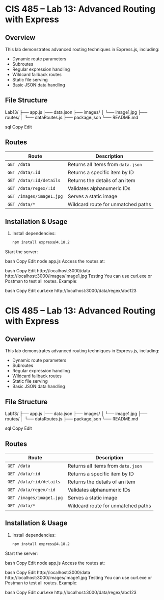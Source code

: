 # CIS 485 – Lab 13: Advanced Routing with Express

## Overview

This lab demonstrates advanced routing techniques in Express.js, including:

- Dynamic route parameters
- Subroutes
- Regular expression handling
- Wildcard fallback routes
- Static file serving
- Basic JSON data handling

## File Structure

Lab13/
├── app.js
├── data.json
├── images/
│ └── image1.jpg
├── routes/
│ └── dataRoutes.js
├── package.json
└── README.md

sql
Copy
Edit

## Routes

| Route | Description |
|-------|-------------|
| `GET /data` | Returns all items from `data.json` |
| `GET /data/:id` | Returns a specific item by ID |
| `GET /data/:id/details` | Returns the details of an item |
| `GET /data/regex/:id` | Validates alphanumeric IDs |
| `GET /images/image1.jpg` | Serves a static image |
| `GET /data/*` | Wildcard route for unmatched paths |

## Installation & Usage

1. Install dependencies:
   ```bash
   npm install express@4.18.2
Start the server:

bash
Copy
Edit
node app.js
Access the routes at:

bash
Copy
Edit
http://localhost:3000/data
http://localhost:3000/images/image1.jpg
Testing
You can use curl.exe or Postman to test all routes. Example:

bash
Copy
Edit
curl.exe http://localhost:3000/data/regex/abc123
# CIS 485 – Lab 13: Advanced Routing with Express

## Overview

This lab demonstrates advanced routing techniques in Express.js, including:

- Dynamic route parameters
- Subroutes
- Regular expression handling
- Wildcard fallback routes
- Static file serving
- Basic JSON data handling

## File Structure

Lab13/
├── app.js
├── data.json
├── images/
│ └── image1.jpg
├── routes/
│ └── dataRoutes.js
├── package.json
└── README.md

sql
Copy
Edit

## Routes

| Route | Description |
|-------|-------------|
| `GET /data` | Returns all items from `data.json` |
| `GET /data/:id` | Returns a specific item by ID |
| `GET /data/:id/details` | Returns the details of an item |
| `GET /data/regex/:id` | Validates alphanumeric IDs |
| `GET /images/image1.jpg` | Serves a static image |
| `GET /data/*` | Wildcard route for unmatched paths |

## Installation & Usage

1. Install dependencies:
   ```bash
   npm install express@4.18.2
Start the server:

bash
Copy
Edit
node app.js
Access the routes at:

bash
Copy
Edit
http://localhost:3000/data
http://localhost:3000/images/image1.jpg
Testing
You can use curl.exe or Postman to test all routes. Example:

bash
Copy
Edit
curl.exe http://localhost:3000/data/regex/abc123
